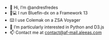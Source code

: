 - 👋 Hi, I’m @andresfredes
- 🦖💻 I run Bluefin-dx on a Framework 13
- ⌨️ I use Colemak on a ZSA Voyager
- 👀 I’m particularly interested in Python and D3.js
- 📫 Contact me at contact@af-mail.aleeas.com
